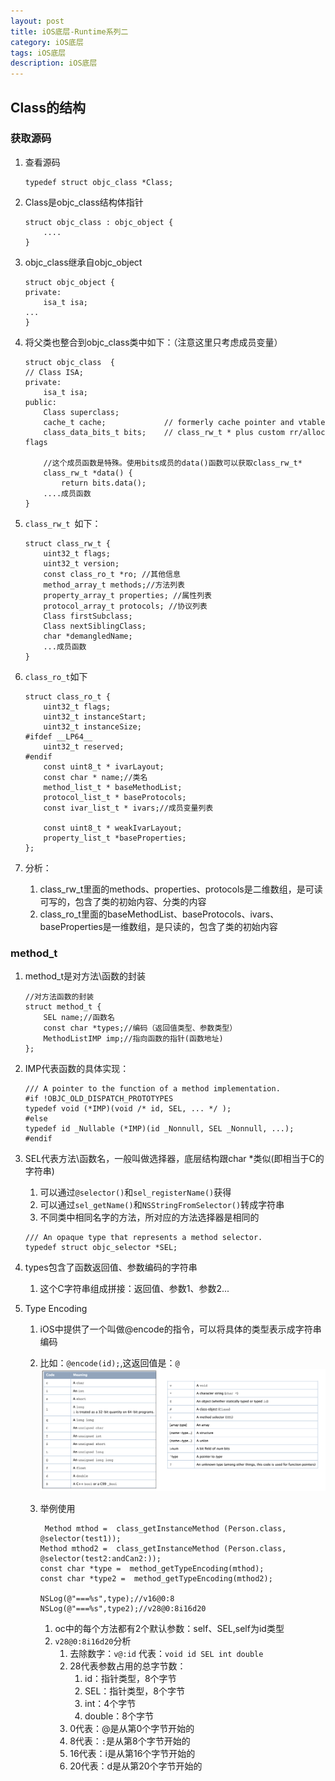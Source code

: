 ```yaml
---
layout: post
title: iOS底层-Runtime系列二
category: iOS底层
tags: iOS底层
description: iOS底层
--- 
```


## Class的结构

### 获取源码
1. 查看源码

    ```
    typedef struct objc_class *Class;
    ```
2. Class是objc_class结构体指针
    
    ```
    struct objc_class : objc_object {
        ....
    }
    ```
3. objc_class继承自objc_object
    
    ```
    struct objc_object {
    private:
        isa_t isa;
    ...    
    }
    ```
4. 将父类也整合到objc_class类中如下：（注意这里只考虑成员变量）
    
    ```
    struct objc_class  {
    // Class ISA;
    private:
        isa_t isa;
    public:
        Class superclass;
        cache_t cache;             // formerly cache pointer and vtable
        class_data_bits_t bits;    // class_rw_t * plus custom rr/alloc flags
        
        //这个成员函数是特殊。使用bits成员的data()函数可以获取class_rw_t*
        class_rw_t *data() { 
            return bits.data();
        ....成员函数
    }
    ```
5. `class_rw_t `如下：
    
    ```
    struct class_rw_t {
        uint32_t flags;
        uint32_t version;
        const class_ro_t *ro; //其他信息
        method_array_t methods;//方法列表
        property_array_t properties; //属性列表
        protocol_array_t protocols; //协议列表
        Class firstSubclass;
        Class nextSiblingClass;
        char *demangledName;
        ...成员函数
    }
    ```
6. `class_ro_t`如下
    
    ```
    struct class_ro_t {
        uint32_t flags;
        uint32_t instanceStart;
        uint32_t instanceSize;
    #ifdef __LP64__
        uint32_t reserved;
    #endif
        const uint8_t * ivarLayout;
        const char * name;//类名
        method_list_t * baseMethodList;
        protocol_list_t * baseProtocols;
        const ivar_list_t * ivars;//成员变量列表
    
        const uint8_t * weakIvarLayout;
        property_list_t *baseProperties;
    };
    ```
7. 分析：
    1. class_rw_t里面的methods、properties、protocols是二维数组，是可读可写的，包含了类的初始内容、分类的内容
    2. class_ro_t里面的baseMethodList、baseProtocols、ivars、baseProperties是一维数组，是只读的，包含了类的初始内容  
    
### method_t
1. method_t是对方法\函数的封装
    
    ```
    //对方法函数的封装
    struct method_t {
        SEL name;//函数名
        const char *types;//编码（返回值类型、参数类型）
        MethodListIMP imp;//指向函数的指针(函数地址)
    };
    ```
2. IMP代表函数的具体实现：
    
    ```
    /// A pointer to the function of a method implementation. 
    #if !OBJC_OLD_DISPATCH_PROTOTYPES
    typedef void (*IMP)(void /* id, SEL, ... */ ); 
    #else
    typedef id _Nullable (*IMP)(id _Nonnull, SEL _Nonnull, ...); 
    #endif
    ```
3. SEL代表方法\函数名，一般叫做选择器，底层结构跟char *类似(即相当于C的字符串)
    1. 可以通过`@selector()`和`sel_registerName()`获得
    2. 可以通过`sel_getName()`和`NSStringFromSelector()`转成字符串
    3. 不同类中相同名字的方法，所对应的方法选择器是相同的
    
    ```
    /// An opaque type that represents a method selector.
    typedef struct objc_selector *SEL;
    ```
4. types包含了函数返回值、参数编码的字符串
    1. 这个C字符串组成拼接：返回值、参数1、参数2...
5. Type Encoding
    1. iOS中提供了一个叫做@encode的指令，可以将具体的类型表示成字符串编码
    2. 比如：`@encode(id);`,这返回值是：`@`
        ![图1](https://raw.githubusercontent.com/zhoghua123/imgsBed/master/diceng16.png)
    3. 举例使用
        
        ```
         Method mthod =  class_getInstanceMethod (Person.class, @selector(test1));
        Method mthod2 =  class_getInstanceMethod (Person.class, @selector(test2:andCan2:));
        const char *type =  method_getTypeEncoding(mthod);
        const char *type2 =  method_getTypeEncoding(mthod2);
        
        NSLog(@"===%s",type);//v16@0:8
        NSLog(@"===%s",type2);//v28@0:8i16d20
        ```
        
        1. oc中的每个方法都有2个默认参数：self、SEL,self为id类型
        2. `v28@0:8i16d20`分析
            1. 去除数字：`v@:id` 代表：`void id SEL int double`
            2. 28代表参数占用的总字节数：
                1. id：指针类型，8个字节
                2. SEL：指针类型，8个字节
                3. int：4个字节
                4. double：8个字节
            3. 0代表：@是从第0个字节开始的
            4. 8代表：`:`是从第8个字节开始的
            5. 16代表：i是从第16个字节开始的
            6. 20代表：d是从第20个字节开始的



